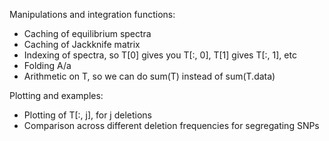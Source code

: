 Manipulations and integration functions:
 - Caching of equilibrium spectra
 - Caching of Jackknife matrix
 - Indexing of spectra, so T[0] gives you T[:, 0], T[1] gives T[:, 1], etc
 - Folding A/a
 - Arithmetic on T, so we can do sum(T) instead of sum(T.data)

Plotting and examples:
 - Plotting of T[:, j], for j deletions
 - Comparison across different deletion frequencies for segregating SNPs

